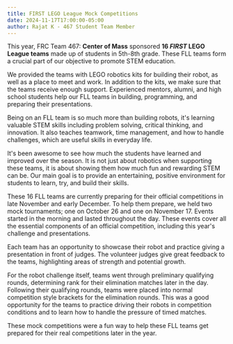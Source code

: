 ```yaml
---
title: FIRST LEGO League Mock Competitions
date: 2024-11-17T17:00:00-05:00
author: Rajat K - 467 Student Team Member
---
```


This year, FRC Team 467: **Center of Mass** sponsored **16 _FIRST_ LEGO League teams** made up of students in 5th-8th grade.  These FLL teams form a crucial part of our objective to promote STEM education.

We provided the teams with LEGO robotics kits for building their robot, as well as a place to meet and work. In addition to the kits, we make sure that the teams receive enough support. Experienced mentors, alumni, and high school students help our FLL teams in building, programming, and preparing their presentations.

Being on an FLL team is so much more than building robots, it's learning valuable STEM skills including problem solving, critical thinking, and innovation. It also teaches teamwork, time management, and how to handle challenges, which are useful skills in everyday life.

It's been awesome to see how much the students have learned and improved over the season. It is not just about robotics when supporting these teams, it is about showing them how much fun and rewarding STEM can be. Our main goal is to provide an entertaining, positive environment for students to learn, try, and build their skills.

These 16 FLL teams are currently preparing for their official competitions in late November and early December. To help them prepare, we held two mock tournaments; one on October 26 and one on November 17. Events started in the morning and lasted throughout the day. These events cover all the essential components of an official competition, including this year's challenge and presentations.

Each team has an opportunity to showcase their robot and practice giving a presentation in front of judges. The volunteer judges give great feedback to the teams, highlighting areas of strength and potential growth.

For the robot challenge itself, teams went through preliminary qualifying rounds, determining rank for their elimination matches later in the day. Following their qualifying rounds, teams were placed into normal competition style brackets for the elimination rounds. This was a good opportunity for the teams to practice driving their robots in competition conditions and to learn how to handle the pressure of timed matches.

These mock competitions were a fun way to help these FLL teams get prepared for their real competitions later in the year.